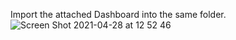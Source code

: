 Import the attached Dashboard into the same folder.  
![Screen Shot 2021-04-28 at 12 52 46](https://user-images.githubusercontent.com/17120076/116392422-bab86a80-a820-11eb-9dca-e21174ab15ba.png)

